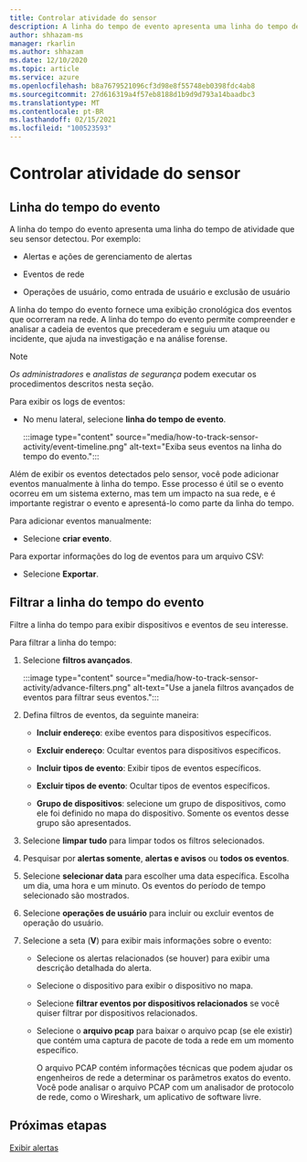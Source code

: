 ```yaml
---
title: Controlar atividade do sensor
description: A linha do tempo de evento apresenta uma linha do tempo de atividade detectada em sua rede, incluindo alertas e ações de gerenciamento de alertas, eventos de rede e operações de usuário, como entrada de usuário e exclusão de usuários.
author: shhazam-ms
manager: rkarlin
ms.author: shhazam
ms.date: 12/10/2020
ms.topic: article
ms.service: azure
ms.openlocfilehash: b8a7679521096cf3d98e8f55748eb0398fdc4ab8
ms.sourcegitcommit: 27d616319a4f57eb8188d1b9d9d793a14baadbc3
ms.translationtype: MT
ms.contentlocale: pt-BR
ms.lasthandoff: 02/15/2021
ms.locfileid: "100523593"
---
```

# <a name="track-sensor-activity"></a>Controlar atividade do sensor

## <a name="event-timeline"></a>Linha do tempo do evento

A linha do tempo do evento apresenta uma linha do tempo de atividade que seu sensor detectou. Por exemplo:

  - Alertas e ações de gerenciamento de alertas

  - Eventos de rede

  - Operações de usuário, como entrada de usuário e exclusão de usuário

A linha do tempo do evento fornece uma exibição cronológica dos eventos que ocorreram na rede. A linha do tempo do evento permite compreender e analisar a cadeia de eventos que precederam e seguiu um ataque ou incidente, que ajuda na investigação e na análise forense.

> [!NOTE]
> *Os administradores* e *analistas de segurança* podem executar os procedimentos descritos nesta seção.

Para exibir os logs de eventos:

- No menu lateral, selecione **linha do tempo de evento**.

   :::image type="content" source="media/how-to-track-sensor-activity/event-timeline.png" alt-text="Exiba seus eventos na linha do tempo do evento.":::

Além de exibir os eventos detectados pelo sensor, você pode adicionar eventos manualmente à linha do tempo. Esse processo é útil se o evento ocorreu em um sistema externo, mas tem um impacto na sua rede, e é importante registrar o evento e apresentá-lo como parte da linha do tempo.

Para adicionar eventos manualmente:

- Selecione **criar evento**.

Para exportar informações do log de eventos para um arquivo CSV:

- Selecione **Exportar**.

## <a name="filter-the-event-timeline"></a>Filtrar a linha do tempo do evento

Filtre a linha do tempo para exibir dispositivos e eventos de seu interesse.

Para filtrar a linha do tempo:

1. Selecione **filtros avançados**.

   :::image type="content" source="media/how-to-track-sensor-activity/advance-filters.png" alt-text="Use a janela filtros avançados de eventos para filtrar seus eventos.":::

2. Defina filtros de eventos, da seguinte maneira:

   - **Incluir endereço**: exibe eventos para dispositivos específicos.

   - **Excluir endereço**: Ocultar eventos para dispositivos específicos.

   - **Incluir tipos de evento**: Exibir tipos de eventos específicos.

   - **Excluir tipos de evento**: Ocultar tipos de eventos específicos.

   - **Grupo de dispositivos**: selecione um grupo de dispositivos, como ele foi definido no mapa do dispositivo. Somente os eventos desse grupo são apresentados.

3. Selecione **limpar tudo** para limpar todos os filtros selecionados.

4. Pesquisar por **alertas somente**, **alertas e avisos** ou **todos os eventos**.

5. Selecione **selecionar data** para escolher uma data específica. Escolha um dia, uma hora e um minuto. Os eventos do período de tempo selecionado são mostrados.

6.  Selecione **operações de usuário** para incluir ou excluir eventos de operação do usuário.

7.  Selecione a seta (**V**) para exibir mais informações sobre o evento:

    - Selecione os alertas relacionados (se houver) para exibir uma descrição detalhada do alerta.

    - Selecione o dispositivo para exibir o dispositivo no mapa.

    - Selecione **filtrar eventos por dispositivos relacionados** se você quiser filtrar por dispositivos relacionados.

    - Selecione o **arquivo pcap** para baixar o arquivo pcap (se ele existir) que contém uma captura de pacote de toda a rede em um momento específico. 
    
      O arquivo PCAP contém informações técnicas que podem ajudar os engenheiros de rede a determinar os parâmetros exatos do evento. Você pode analisar o arquivo PCAP com um analisador de protocolo de rede, como o Wireshark, um aplicativo de software livre.

## <a name="next-steps"></a>Próximas etapas

[Exibir alertas](how-to-view-alerts.md)
